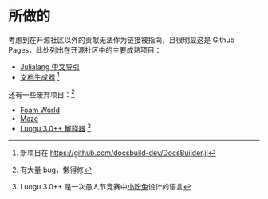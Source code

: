 # 所做的
考虑到在开源社区以外的贡献无法作为链接被指向，且很明显这是 Github Pages，此处列出在开源社区中的主要成熟项目：
- [Julialang 中文导引](https://learn.juliacn.com)
- [文档生成器](https://juliaroadmap.github.io/DoctreePages.jl) [^1]

还有一些废弃项目：[^2]
- [Foam World](https://foamworld.github.io/)
- [Maze](https://github.com/Rratic/Maze)
- [Luogu 3.0++ 解释器](https://github.com/Rratic/Luogu3.0plusplus) [^3]

[^1]: 新项目在 <https://github.com/docsbuild-dev/DocsBuilder.jl>
[^2]: 有大量 bug，懒得修
[^3]: Luogu 3.0++ 是一次愚人节竞赛中[小粉兔](https://github.com/GitPinkRabbit)设计的语言
